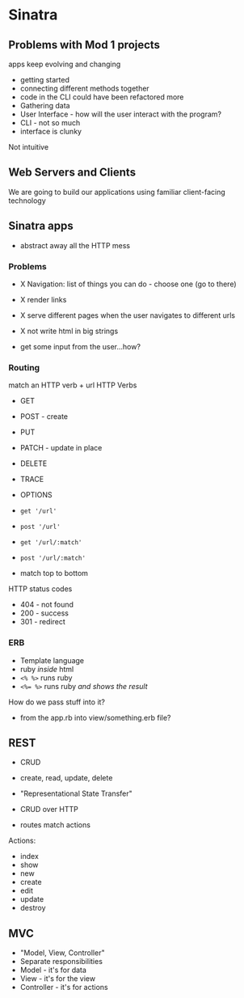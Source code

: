 # Sinatra

## Problems with Mod 1 projects

apps keep evolving and changing

- getting started
- connecting different methods together
- code in the CLI could have been refactored more
- Gathering data
- User Interface - how will the user interact with the program?
- CLI - not so much
- interface is clunky

Not intuitive

## Web Servers and Clients

We are going to build our applications using familiar client-facing technology

## Sinatra apps

- abstract away all the HTTP mess

### Problems

- X Navigation: list of things you can do - choose one (go to there)
- X render links
- X serve different pages when the user navigates to different urls


- X not write html in big strings
- get some input from the user...how?


### Routing

match an HTTP verb + url
HTTP Verbs
- GET
- POST - create
- PUT
- PATCH - update in place
- DELETE
- TRACE
- OPTIONS

- `get '/url'`
- `post '/url'`
- `get '/url/:match'`
- `post '/url/:match'`
- match top to bottom

HTTP status codes
- 404 - not found
- 200 - success
- 301 - redirect


### ERB

- Template language
- ruby _inside_ html
- `<% %>` runs ruby
- `<%= %>` runs ruby _and shows the result_

How do we pass stuff into it?
- from the app.rb into view/something.erb file?

## REST
- CRUD
- create, read, update, delete

- "Representational State Transfer"
- CRUD over HTTP
- routes match actions

Actions:
- index
- show
- new
- create
- edit
- update
- destroy


## MVC
- "Model, View, Controller"
- Separate responsibilities
- Model - it's for data
- View - it's for the view
- Controller - it's for actions

